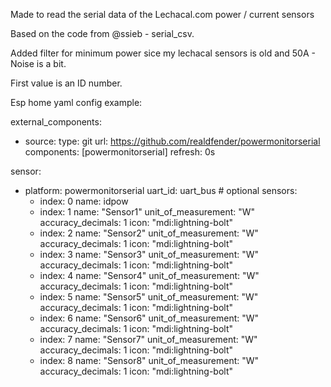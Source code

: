 Made to read the serial data of the Lechacal.com power / current sensors

Based on the code from @ssieb - serial_csv.

Added filter for minimum power sice my lechacal sensors is old and 50A - Noise is a bit.


First value is an ID number.


Esp home yaml config example:


external_components:
  - source:
      type: git
      url: https://github.com/realdfender/powermonitorserial
    components: [powermonitorserial]
    refresh: 0s

sensor:
- platform: powermonitorserial
  uart_id: uart_bus   # optional
  sensors:
    - index: 0
      name: idpow
    - index: 1
      name: "Sensor1"
      unit_of_measurement: "W"
      accuracy_decimals: 1
      icon: "mdi:lightning-bolt"
    - index: 2
      name: "Sensor2"
      unit_of_measurement: "W"
      accuracy_decimals: 1
      icon: "mdi:lightning-bolt"
    - index: 3
      name: "Sensor3"
      unit_of_measurement: "W"
      accuracy_decimals: 1
      icon: "mdi:lightning-bolt"
    - index: 4
      name: "Sensor4"
      unit_of_measurement: "W"
      accuracy_decimals: 1
      icon: "mdi:lightning-bolt"
    - index: 5
      name: "Sensor5"
      unit_of_measurement: "W"
      accuracy_decimals: 1
      icon: "mdi:lightning-bolt"
    - index: 6
      name: "Sensor6"
      unit_of_measurement: "W"
      accuracy_decimals: 1
      icon: "mdi:lightning-bolt"
    - index: 7
      name: "Sensor7"
      unit_of_measurement: "W"
      accuracy_decimals: 1
      icon: "mdi:lightning-bolt"
    - index: 8
      name: "Sensor8"
      unit_of_measurement: "W"
      accuracy_decimals: 1
      icon: "mdi:lightning-bolt"

